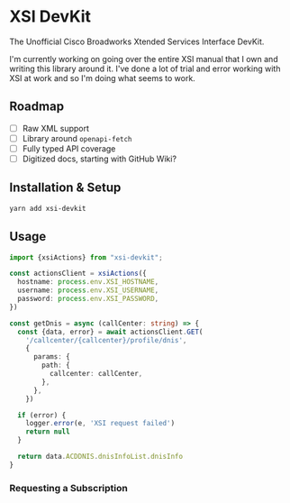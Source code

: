 # XSI DevKit

The Unofficial Cisco Broadworks Xtended Services Interface DevKit.

I'm currently working on going over the entire XSI manual that I own and writing this library around it. I've done a lot
of trial and error working with XSI at work and so I'm doing what seems to work.

## Roadmap

- [ ] Raw XML support
- [ ] Library around `openapi-fetch`
- [ ] Fully typed API coverage
- [ ] Digitized docs, starting with GitHub Wiki?

## Installation & Setup

```bash
yarn add xsi-devkit
```

## Usage

```typescript
import {xsiActions} from "xsi-devkit";

const actionsClient = xsiActions({
  hostname: process.env.XSI_HOSTNAME,
  username: process.env.XSI_USERNAME,
  password: process.env.XSI_PASSWORD,
})

const getDnis = async (callCenter: string) => {
  const {data, error} = await actionsClient.GET(
    '/callcenter/{callcenter}/profile/dnis',
    {
      params: {
        path: {
          callcenter: callCenter,
        },
      },
    })

  if (error) {
    logger.error(e, 'XSI request failed')
    return null
  }

  return data.ACDDNIS.dnisInfoList.dnisInfo
}


```

### Requesting a Subscription